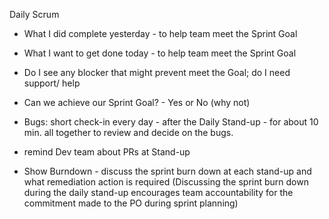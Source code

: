 Daily Scrum 

- What I did complete yesterday - to help team meet the Sprint Goal
- What I want to get done today  - to help team meet the Sprint Goal
- Do I see any blocker that might prevent meet the Goal; do I need support/ help
- Can we achieve our Sprint Goal? - Yes or No (why not)

- Bugs: short check-in every day - after the Daily Stand-up - for about 10 min. all together to review and decide on the bugs.  

- remind Dev team about PRs at Stand-up 

* Show Burndown - discuss the sprint burn down at each stand-up and what remediation action is required 
(Discussing the sprint burn down during the daily stand-up encourages team accountability for the commitment made to the PO during sprint planning)

